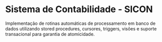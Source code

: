 # Sistema de Contabilidade - SICON

Implementação de rotinas automáticas de processamento em banco de dados utilizando stored procedures, cursores, triggers, visões e suporte transacional para garantia de atomicidade.

